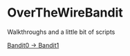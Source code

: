 # OverTheWireBandit
Walkthroughs and a little bit of scripts

[Bandit0 -> Bandit1]([https://mayadevbe.me/posts/overthewire/bandit/level17/](https://github.com/R0T1N00M/OverTheWireBandit/blob/main/Bandit0%20challenge))
